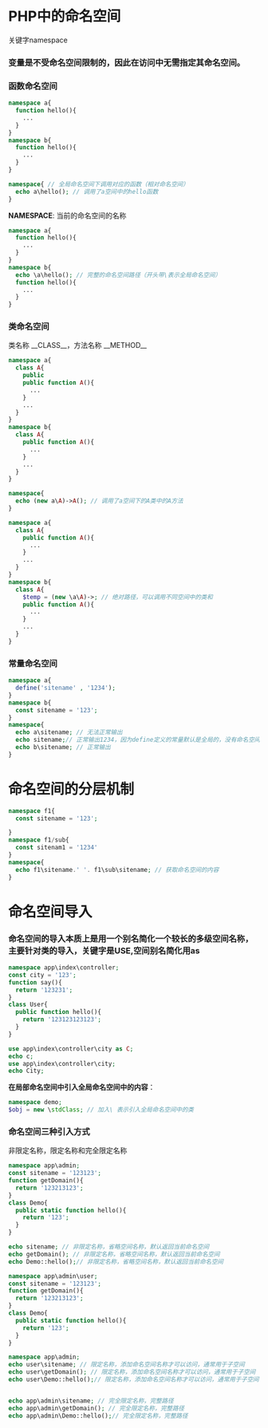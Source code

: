 # PHP中的命名空间
关键字namespace
### 变量是不受命名空间限制的，因此在访问中无需指定其命名空间。
### 函数命名空间
```php
namespace a{
  function hello(){
    ...
  }
}
namespace b{
  function hello(){
    ...
  }
}

namespace{ // 全局命名空间下调用对应的函数（相对命名空间）
  echo a\hello(); // 调用了a空间中的hello函数
}

```
__NAMESPACE__: 当前的命名空间的名称
```php
namespace a{
  function hello(){
    ...
  }
}
namespace b{
  echo \a\hello(); // 完整的命名空间路径（开头带\表示全局命名空间）
  function hello(){
    ...
  }
}
```
### 类命名空间
类名称 \_\_CLASS\_\_，方法名称 \_\_METHOD\_\_
```php
namespace a{
  class A{
    public 
    public function A(){
      ...
    }
    ...
  }
}
namespace b{
  class A{
    public function A(){
      ...
    }
    ...
  }
}

namespace{
  echo (new a\A)->A(); // 调用了a空间下的A类中的A方法
}
```

```php
namespace a{
  class A{
    public function A(){
      ...
    }
    ...
  }
}
namespace b{
  class A{
    $temp = (new \a\A)->; // 绝对路径，可以调用不同空间中的类和
    public function A(){
      ...
    }
    ...
  }
}

```
### 常量命名空间
```php
namespace a{
  define('sitename' , '1234');
}
namespace b{
  const sitename = '123';
}
namespace{
  echo a\sitename; // 无法正常输出
  echo sitename;// 正常输出1234，因为define定义的常量默认是全局的，没有命名空间的概念
  echo b\sitename; // 正常输出
}
```

# 命名空间的分层机制
```php
namespace f1{
  const sitename = '123';

}
namespace f1/sub{
  const sitenam1 = '1234'
}
namespace{
  echo f1\sitename.' '. f1\sub\sitename; // 获取命名空间的内容
}
```

# 命名空间导入

### 命名空间的导入本质上是用一个别名简化一个较长的多级空间名称，主要针对类的导入，关键字是USE,空间别名简化用as
```php
namespace app\index\controller;
const city = '123';
function say(){
  return '123231';
}
class User{
  public function hello(){
    return '123123123123';
  }
}

use app\index\controller\city as C;
echo c; 
use app\index\controller\city;
echo City;
```
**在局部命名空间中引入全局命名空间中的内容**：
```php
namespace demo;
$obj = new \stdClass; // 加入\ 表示引入全局命名空间中的类
```
### 命名空间三种引入方式
非限定名称，限定名称和完全限定名称
```php
namespace app\admin;
const sitename = '123123';
function getDomain(){
  return '123213123';
}
class Demo{
  public static function hello(){
    return '123';
  }
}

echo sitename; // 非限定名称，省略空间名称，默认返回当前命名空间
echo getDomain(); // 非限定名称，省略空间名称，默认返回当前命名空间
echo Demo::hello();// 非限定名称，省略空间名称，默认返回当前命名空间

namespace app\admin\user;
const sitename = '123123';
function getDomain(){
  return '123213123';
}
class Demo{
  public static function hello(){
    return '123';
  }
}

namespace app\admin;
echo user\sitename; // 限定名称，添加命名空间名称才可以访问，通常用于子空间
echo user\getDomain(); // 限定名称，添加命名空间名称才可以访问，通常用于子空间
echo user\Demo::hello();// 限定名称，添加命名空间名称才可以访问，通常用于子空间


echo app\admin\sitename; // 完全限定名称，完整路径
echo app\admin\getDomain(); // 完全限定名称，完整路径
echo app\admin\Demo::hello();// 完全限定名称，完整路径
```





